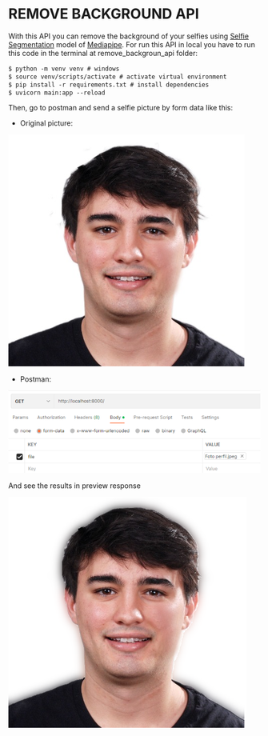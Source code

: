 # REMOVE BACKGROUND API

With this API you can remove the background of your selfies using [Selfie Segmentation](https://google.github.io/mediapipe/solutions/selfie_segmentation.html) model of [Mediapipe](https://google.github.io/mediapipe/). For run this API in local you have to run this code in the terminal at remove_backgroun_api folder:

```
$ python -m venv venv # windows
$ source venv/scripts/activate # activate virtual environment
$ pip install -r requirements.txt # install dependencies
$ uvicorn main:app --reload
```

Then, go to postman and send a selfie picture by form data like this:

- Original picture:

![initial image](/content/fotoperfil.jpeg "First Picture")

- Postman:

![postman image](/content/postman.png "Postman")

And see the results in preview response

![results image](/content/result.png)
